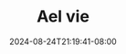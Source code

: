 --- 
title: "Ael vie"
description: "   video bokep Ael vie doodstream full vidio baru"
date: 2024-08-24T21:19:41-08:00
file_code: "oll5u5ybcrdj"
draft: false
cover: "1vom8o2pg58jnghv.jpg"
tags: ["Ael", "vie", "bokep-indo", "bokep-viral", "bokep-ig"]
length: 1161
fld_id: "1483103"
foldername: "Ael vie"
categories: ["Ael vie"]
views: 0
---